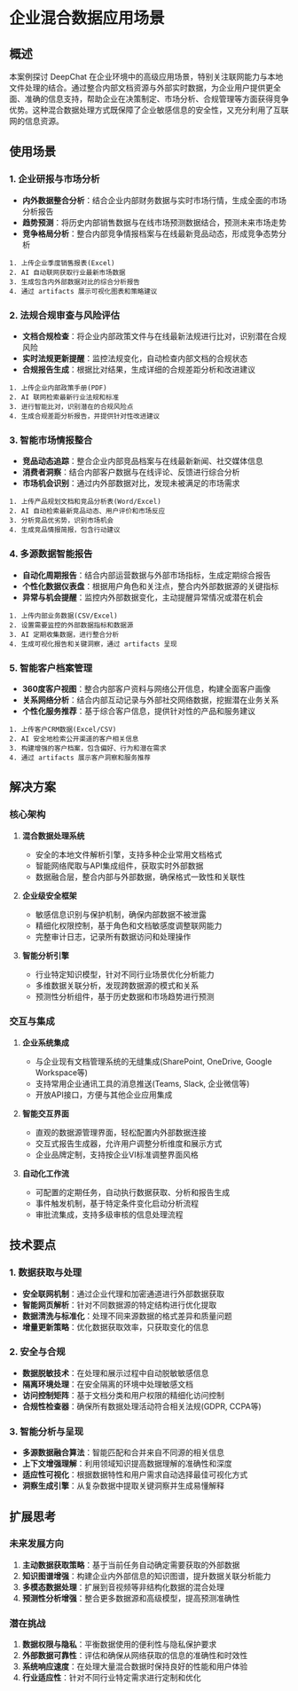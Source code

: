 # 企业混合数据应用场景

## 概述

本案例探讨 DeepChat 在企业环境中的高级应用场景，特别关注联网能力与本地文件处理的结合。通过整合内部文档资源与外部实时数据，为企业用户提供更全面、准确的信息支持，帮助企业在决策制定、市场分析、合规管理等方面获得竞争优势。这种混合数据处理方式既保障了企业敏感信息的安全性，又充分利用了互联网的信息资源。

## 使用场景

### 1. 企业研报与市场分析

- **内外数据整合分析**：结合企业内部财务数据与实时市场行情，生成全面的市场分析报告
- **趋势预测**：将历史内部销售数据与在线市场预测数据结合，预测未来市场走势
- **竞争格局分析**：整合内部竞争情报档案与在线最新竞品动态，形成竞争态势分析

```示例流程
1. 上传企业季度销售报表(Excel)
2. AI 自动联网获取行业最新市场数据
3. 生成包含内外部数据对比的综合分析报告
4. 通过 artifacts 展示可视化图表和策略建议
```

### 2. 法规合规审查与风险评估

- **文档合规检查**：将企业内部政策文件与在线最新法规进行比对，识别潜在合规风险
- **实时法规更新提醒**：监控法规变化，自动检查内部文档的合规状态
- **合规报告生成**：根据比对结果，生成详细的合规差距分析和改进建议

```示例流程
1. 上传企业内部政策手册(PDF)
2. AI 联网检索最新行业法规和标准
3. 进行智能比对，识别潜在的合规风险点
4. 生成合规差距分析报告，并提供针对性改进建议
```

### 3. 智能市场情报整合

- **竞品动态追踪**：整合企业内部竞品档案与在线最新新闻、社交媒体信息
- **消费者洞察**：结合内部客户数据与在线评论、反馈进行综合分析
- **市场机会识别**：通过内外部数据对比，发现未被满足的市场需求

```示例流程
1. 上传产品规划文档和竞品分析表(Word/Excel)
2. AI 自动检索最新竞品动态、用户评价和市场反应
3. 分析竞品优劣势，识别市场机会
4. 生成竞品情报简报，包含行动建议
```

### 4. 多源数据智能报告

- **自动化周期报告**：结合内部运营数据与外部市场指标，生成定期综合报告
- **个性化数据仪表盘**：根据用户角色和关注点，整合内外部数据源的关键指标
- **异常与机会提醒**：监控内外部数据变化，主动提醒异常情况或潜在机会

```示例流程
1. 上传内部业务数据(CSV/Excel)
2. 设置需要监控的外部数据指标和数据源
3. AI 定期收集数据，进行整合分析
4. 生成可视化报告和关键洞察，通过 artifacts 呈现
```

### 5. 智能客户档案管理

- **360度客户视图**：整合内部客户资料与网络公开信息，构建全面客户画像
- **关系网络分析**：结合内部互动记录与外部社交网络数据，挖掘潜在业务关系
- **个性化服务推荐**：基于综合客户信息，提供针对性的产品和服务建议

```示例流程
1. 上传客户CRM数据(Excel/CSV)
2. AI 安全地检索公开渠道的客户相关信息
3. 构建增强的客户档案，包含偏好、行为和潜在需求
4. 通过 artifacts 展示客户洞察和服务推荐
```

## 解决方案

### 核心架构

1. **混合数据处理系统**
   - 安全的本地文件解析引擎，支持多种企业常用文档格式
   - 智能网络爬取与API集成组件，获取实时外部数据
   - 数据融合层，整合内部与外部数据，确保格式一致性和关联性

2. **企业级安全框架**
   - 敏感信息识别与保护机制，确保内部数据不被泄露
   - 精细化权限控制，基于角色和文档敏感度调整联网能力
   - 完整审计日志，记录所有数据访问和处理操作

3. **智能分析引擎**
   - 行业特定知识模型，针对不同行业场景优化分析能力
   - 多维数据关联分析，发现跨数据源的模式和关系
   - 预测性分析组件，基于历史数据和市场趋势进行预测

### 交互与集成

1. **企业系统集成**
   - 与企业现有文档管理系统的无缝集成(SharePoint, OneDrive, Google Workspace等)
   - 支持常用企业通讯工具的消息推送(Teams, Slack, 企业微信等)
   - 开放API接口，方便与其他企业应用集成

2. **智能交互界面**
   - 直观的数据源管理界面，轻松配置内外部数据连接
   - 交互式报告生成器，允许用户调整分析维度和展示方式
   - 企业品牌定制，支持按企业VI标准调整界面风格

3. **自动化工作流**
   - 可配置的定期任务，自动执行数据获取、分析和报告生成
   - 事件触发机制，基于特定条件变化启动分析流程
   - 审批流集成，支持多级审核的信息处理流程

## 技术要点

### 1. 数据获取与处理

- **安全联网机制**：通过企业代理和加密通道进行外部数据获取
- **智能网页解析**：针对不同数据源的特定结构进行优化提取
- **数据清洗与标准化**：处理不同来源数据的格式差异和质量问题
- **增量更新策略**：优化数据获取效率，只获取变化的信息

### 2. 安全与合规

- **数据脱敏技术**：在处理和展示过程中自动脱敏敏感信息
- **隔离环境处理**：在安全隔离的环境中处理敏感文档
- **访问控制矩阵**：基于文档分类和用户权限的精细化访问控制
- **合规性检查器**：确保所有数据处理活动符合相关法规(GDPR, CCPA等)

### 3. 智能分析与呈现

- **多源数据融合算法**：智能匹配和合并来自不同源的相关信息
- **上下文增强理解**：利用领域知识提高数据理解的准确性和深度
- **适应性可视化**：根据数据特性和用户需求自动选择最佳可视化方式
- **洞察生成引擎**：从复杂数据中提取关键洞察并生成易懂解释

## 扩展思考

### 未来发展方向

1. **主动数据获取策略**：基于当前任务自动确定需要获取的外部数据
2. **知识图谱增强**：构建企业内外部信息的知识图谱，提升数据关联分析能力
3. **多模态数据处理**：扩展到音视频等非结构化数据的混合处理
4. **预测性分析增强**：整合更多数据源和高级模型，提高预测准确性

### 潜在挑战

1. **数据权限与隐私**：平衡数据使用的便利性与隐私保护要求
2. **外部数据可靠性**：评估和确保从网络获取的信息的准确性和时效性
3. **系统响应速度**：在处理大量混合数据时保持良好的性能和用户体验
4. **行业适应性**：针对不同行业特定需求进行定制和优化 